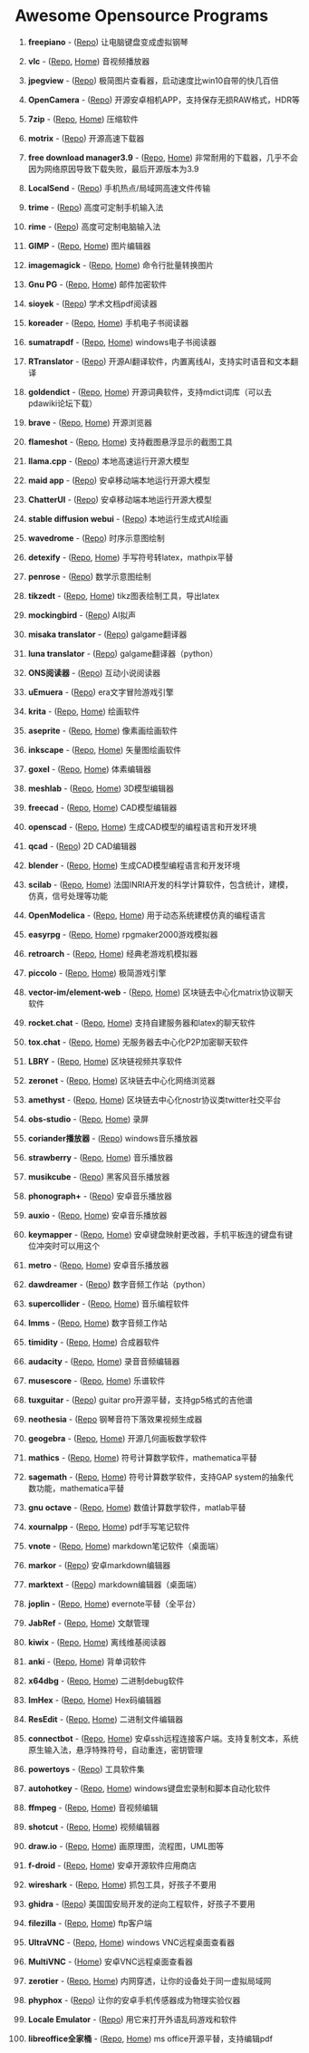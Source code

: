 # Awesome Opensource Programs

  1. **freepiano** - ([Repo](https://github.com/Energy0124/freepiano)) 让电脑键盘变成虚拟钢琴

  1. **vlc** - ([Repo](https://github.com/videolan/vlc), [Home](https://www.videolan.org/vlc/index.zh_CN.html)) 音视频播放器

  1. **jpegview** - ([Repo](https://github.com/sylikc/jpegview)) 极简图片查看器，启动速度比win10自带的快几百倍

 1. **OpenCamera** - ([Repo](https://sourceforge.net/projects/opencamera/)) 开源安卓相机APP，支持保存无损RAW格式，HDR等


  1. **7zip** - ([Repo](https://sourceforge.net/projects/sevenzip/files/7-Zip/), [Home](https://7-zip.org/)) 压缩软件

  1. **motrix** - ([Repo](https://github.com/agalwood/Motrix)) 开源高速下载器

  1. **free download manager3.9** - ([Repo](http://svn.code.sf.net/p/freedownload/code/trunc), [Home](https://www.freedownloadmanager.org/)) 非常耐用的下载器，几乎不会因为网络原因导致下载失败，最后开源版本为3.9

  1. **LocalSend** - ([Repo](https://github.com/localsend/localsend)) 手机热点/局域网高速文件传输

  1. **trime** - ([Repo](https://github.com/osfans/trime)) 高度可定制手机输入法

  1. **rime** - ([Repo](https://github.com/rime/weasel)) 高度可定制电脑输入法

  1. **GIMP** - ([Repo](https://github.com/GNOME/gimp), [Home](https://www.gimp.org/downloads/)) 图片编辑器

  1. **imagemagick** - ([Repo](https://github.com/ImageMagick/ImageMagick), [Home](https://www.imagemagick.org/)) 命令行批量转换图片

  1. **Gnu PG** - ([Repo](https://github.com/gpg/gnupg), [Home](https://gnupg.org/)) 邮件加密软件

  1. **sioyek** - ([Repo](https://github.com/ahrm/sioyek)) 学术文档pdf阅读器

  1. **koreader** - ([Repo](https://github.com/koreader/koreader), [Home](http://koreader.rocks/)) 手机电子书阅读器

  1. **sumatrapdf** - ([Repo](https://github.com/sumatrapdfreader/sumatrapdf), [Home](https://www.sumatrapdfreader.org/free-pdf-reader)) windows电子书阅读器

  1. **RTranslator** - ([Repo](https://github.com/niedev/RTranslator)) 开源AI翻译软件，内置离线AI，支持实时语音和文本翻译

  1. **goldendict** - ([Repo](https://github.com/goldendict/goldendict), [Home](http://www.goldendict.org/)) 开源词典软件，支持mdict词库（可以去pdawiki论坛下载）

  1. **brave** - ([Repo](https://github.com/brave/brave-browser), [Home](https://try.bravesoftware.com/)) 开源浏览器

  1. **flameshot** - ([Repo](https://github.com/flameshot-org/flameshot), [Home](https://flameshot.org/)) 支持截图悬浮显示的截图工具

  1. **llama.cpp** - ([Repo](https://github.com/ggerganov/llama.cpp)) 本地高速运行开源大模型

  1. **maid app** - ([Repo](https://github.com/Mobile-Artificial-Intelligence/maid)) 安卓移动端本地运行开源大模型

  1. **ChatterUI** - ([Repo](https://github.com/Vali-98/ChatterUI)) 安卓移动端本地运行开源大模型

  1. **stable diffusion webui** - ([Repo](https://github.com/AUTOMATIC1111/stable-diffusion-webui)) 本地运行生成式AI绘画

  1. **wavedrome** - ([Repo](https://github.com/wavedrom/wavedrom)) 时序示意图绘制

  1. **detexify** - ([Repo](https://github.com/kirel/detexify), [Home](http://detexify.kirelabs.org/classify.html)) 手写符号转latex，mathpix平替

  1. **penrose** - ([Repo](https://github.com/penrose/penrose)) 数学示意图绘制

  1. **tikzedt** - ([Repo](https://github.com/mkantem/tikzedt), [Home](http://www.tikzedt.org/index.html)) tikz图表绘制工具，导出latex

  1. **mockingbird** - ([Repo](https://github.com/babysor/MockingBird)) AI拟声

  1. **misaka translator** - ([Repo](https://github.com/hanmin0822/MisakaTranslator/)) galgame翻译器

  1. **luna translator** - ([Repo](https://github.com/HIllya51/LunaTranslator)) galgame翻译器（python）

  1. **ONS阅读器** - ([Repo](https://github.com/YuriSizuku/OnscripterYuri)) 互动小说阅读器

  1. **uEmuera** - ([Repo](https://github.com/xerysherry/uEmuera)) era文字冒险游戏引擎

  1. **krita** - ([Repo](https://github.com/KDE/krita), [Home](https://krita.org/en/)) 绘画软件

  1. **aseprite** - ([Repo](https://github.com/aseprite/aseprite), [Home](https://www.aseprite.org/)) 像素画绘画软件

  1. **inkscape** - ([Repo](https://github.com/inkscape/inkscape), [Home](https://www.inkscape.org/)) 矢量图绘画软件

  1. **goxel** - ([Repo](https://github.com/guillaumechereau/goxel), [Home](https://goxel.xyz/)) 体素编辑器

  1. **meshlab** - ([Repo](https://github.com/cnr-isti-vclab/meshlab), [Home](https://www.meshlab.net/)) 3D模型编辑器

  1. **freecad** - ([Repo](https://github.com/FreeCAD/FreeCAD), [Home](https://www.freecad.org)) CAD模型编辑器

  1. **openscad** - ([Repo](https://github.com/openscad/openscad), [Home](https://openscad.org/)) 生成CAD模型的编程语言和开发环境

  1. **qcad** - ([Repo](https://github.com/qcad/qcad)) 2D CAD编辑器

  1. **blender** - ([Repo](https://github.com/blender/blender), [Home](https://www.blender.org/)) 生成CAD模型编程语言和开发环境

  1. **scilab** - ([Repo](https://github.com/scilab/scilab), [Home](https://www.scilab.org)) 法国INRIA开发的科学计算软件，包含统计，建模，仿真，信号处理等功能

1. **OpenModelica** - ([Repo](https://github.com/OpenModelica/OpenModelica), [Home](https://openmodelica.org)) 用于动态系统建模仿真的编程语言

  1. **easyrpg** - ([Repo](https://github.com/EasyRPG/Player), [Home](https://easyrpg.org/player/downloads/)) rpgmaker2000游戏模拟器

  1. **retroarch** - ([Repo](https://github.com/libretro/RetroArch), [Home](https://www.retroarch.com/)) 经典老游戏机模拟器

  1. **piccolo** - ([Repo](https://github.com/BoomingTech/Piccolo), [Home](https://www.piccoloengine.com/)) 极简游戏引擎

  1. **vector-im/element-web** - ([Repo](https://github.com/vector-im/element-web), [Home](https://element.io/)) 区块链去中心化matrix协议聊天软件

  1. **rocket.chat** - ([Repo](https://github.com/RocketChat/Rocket.Chat), [Home](https://www.rocket.chat/)) 支持自建服务器和latex的聊天软件

  1. **tox.chat** - ([Repo](https://github.com/evilcorpltd/aTox), [Home](https://tox.chat/)) 无服务器去中心化P2P加密聊天软件

  1. **LBRY** - ([Repo](https://github.com/lbryio/lbry-desktop), [Home](https://lbry.com/)) 区块链视频共享软件

  1. **zeronet** - ([Repo](https://github.com/HelloZeroNet/ZeroNet), [Home](https://zeronet.io/zh)) 区块链去中心化网络浏览器

  1. **amethyst** - ([Repo](https://github.com/vitorpamplona/amethyst), [Home](https://nostr.com)) 区块链去中心化nostr协议类twitter社交平台

  1. **obs-studio** - ([Repo](https://github.com/obsproject/obs-studio), [Home](https://obsproject.com/)) 录屏

  1. **coriander播放器** - ([Repo](https://github.com/Ferry-200/coriander_player)) windows音乐播放器

  1. **strawberry** - ([Repo](https://github.com/strawberrymusicplayer/strawberry), [Home](https://www.strawberrymusicplayer.org)) 音乐播放器

  1. **musikcube** - ([Repo](https://github.com/clangen/musikcube)) 黑客风音乐播放器

  1. **phonograph+** - ([Repo](https://github.com/chr56/Phonograph_Plus)) 安卓音乐播放器

  1. **auxio** - ([Repo](https://github.com/OxygenCobalt/Auxio), [Home](https://f-droid.org/packages/org.oxycblt.auxio/)) 安卓音乐播放器

1. **keymapper** - ([Repo](https://github.com/keymapperorg/KeyMapper), [Home](https://docs.keymapper.club)) 安卓键盘映射更改器，手机平板连的键盘有键位冲突时可以用这个

  1. **metro** - ([Repo](https://github.com/MuntashirAkon/Metro), [Home](https://f-droid.org/en/packages/io.github.muntashirakon.Music/)) 安卓音乐播放器

  1. **dawdreamer** - ([Repo](https://github.com/DBraun/DawDreamer)) 数字音频工作站（python）

  1. **supercollider** - ([Repo](https://github.com/supercollider/supercollider), [Home](https://supercollider.github.io/)) 音乐编程软件

  1. **lmms** - ([Repo](https://github.com/LMMS/lmms), [Home](https://lmms.io/lsp/)) 数字音频工作站

  1. **timidity** - ([Repo](https://github.com/feross/timidity), [Home](https://timidity.sourceforge.net/)) 合成器软件

  1. **audacity** - ([Repo](https://github.com/audacity/audacity), [Home](https://www.audacityteam.org/)) 录音音频编辑器

  1. **musescore** - ([Repo](https://github.com/musescore/MuseScore), [Home](https://musescore.org/zh-hans/download)) 乐谱软件

  1. **tuxguitar** - ([Repo](https://github.com/helge17/tuxguitar)) guitar pro开源平替，支持gp5格式的吉他谱

  1. **neothesia** - ([Repo](https://github.com/PolyMeilex/Neothesia) 钢琴音符下落效果视频生成器

  1. **geogebra** - ([Repo](https://github.com/geogebra/geogebra), [Home](https://www.geogebra.org/)) 开源几何画板数学软件

  1. **mathics** - ([Repo](https://github.com/mathics/Mathics), [Home](https://mathics.org/)) 符号计算数学软件，mathematica平替

  1. **sagemath** - ([Repo](https://github.com/sagemath/sage), [Home](https://www.sagemath.org)) 符号计算数学软件，支持GAP system的抽象代数功能，mathematica平替

  1. **gnu octave** - ([Repo](https://github.com/gnu-octave/octave), [Home](https://gnu-octave.github.io/index)) 数值计算数学软件，matlab平替

  1. **xournalpp** - ([Repo](https://github.com/xournalpp/xournalpp), [Home](https://xournalpp.github.io/)) pdf手写笔记软件

  1. **vnote** - ([Repo](https://github.com/vnotex/vnote), [Home](https://www.vnote.info/)) markdown笔记软件（桌面端）

  1. **markor** - ([Repo](https://github.com/gsantner/markor)) 安卓markdown编辑器

  1. **marktext** - ([Repo](https://github.com/marktext/marktext)) markdown编辑器（桌面端）

  1. **joplin** - ([Repo](https://github.com/laurent22/joplin), [Home](https://joplinapp.org/)) evernote平替（全平台）

  1. **JabRef** - ([Repo](https://github.com/JabRef/jabref), [Home](http://www.jabref.org/)) 文献管理

  1. **kiwix** - ([Repo](https://github.com/kiwix/kiwix-desktop), [Home](https://kiwix.org/en/)) 离线维基阅读器

  1. **anki** - ([Repo](https://github.com/ankitects/anki/), [Home](https://apps.ankiweb.net/)) 背单词软件

  1. **x64dbg** - ([Repo](https://github.com/x64dbg/x64dbg), [Home](https://x64dbg.com/)) 二进制debug软件

  1. **ImHex** - ([Repo](https://github.com/WerWolv/ImHex), [Home](https://imhex.werwolv.net/)) Hex码编辑器

  1. **ResEdit** - ([Repo](https://github.com/jcfr/ResEdit), [Home](https://sourceforge.net/projects/resedit-portable/)) 二进制文件编辑器

1. **connectbot** - ([Repo](https://github.com/connectbot/connectbot), [Home](https://connectbot.org)) 安卓ssh远程连接客户端。支持复制文本，系统原生输入法，悬浮特殊符号，自动重连，密钥管理

  1. **powertoys** - ([Repo](https://github.com/microsoft/PowerToys)) 工具软件集

  1. **autohotkey** - ([Repo](https://github.com/AutoHotkey/AutoHotkey), [Home](https://www.autohotkey.com/)) windows键盘宏录制和脚本自动化软件

  1. **ffmpeg** - ([Repo](https://github.com/FFmpeg/FFmpeg), [Home](https://ffmpeg.org/)) 音视频编辑

 1. **shotcut** - ([Repo](https://github.com/mltframework/shotcut), [Home](https://www.shotcut.org/)) 视频编辑器

  1. **draw.io** - ([Repo](https://github.com/jgraph/drawio), [Home](https://www.draw.io/)) 画原理图，流程图，UML图等

  1. **f-droid** - ([Repo](https://github.com/f-droid/fdroidclient), [Home](https://f-droid.org/)) 安卓开源软件应用商店

  1. **wireshark** - ([Repo](https://github.com/wireshark/wireshark), [Home](https://www.wireshark.org/download.html)) 抓包工具，好孩子不要用

  1. **ghidra** - ([Repo](https://github.com/NationalSecurityAgency/ghidra)) 美国国安局开发的逆向工程软件，好孩子不要用

  1. **filezilla** - ([Repo](https://svn.filezilla-project.org/svn/FileZilla3/trunk), [Home](https://filezilla-project.org/)) ftp客户端

  1. **UltraVNC** - ([Repo](https://github.com/ultravnc/UltraVNC), [Home](https://uvnc.com/)) windows VNC远程桌面查看器

  1. **MultiVNC** - ([Home](https://github.com/bk138/multivnc)) 安卓VNC远程桌面查看器

1. **zerotier** - ([Repo](https://github.com/zerotier/ZeroTierOne), [Home](https://zerotier.com)) 内网穿透，让你的设备处于同一虚拟局域网

  1. **phyphox** - ([Repo](https://github.com/phyphox/phyphox-android)) 让你的安卓手机传感器成为物理实验仪器

  1. **Locale Emulator** - ([Repo](https://github.com/xupefei/Locale-Emulator)) 用它来打开外语乱码游戏和软件

  1. **libreoffice全家桶** - ([Repo](https://github.com/LibreOffice), [Home](https://zh-cn.libreoffice.org/)) ms office开源平替，支持编辑pdf
